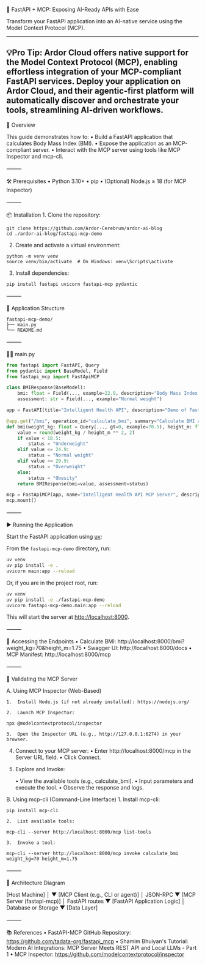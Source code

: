 🧠 FastAPI + MCP: Exposing AI-Ready APIs with Ease

Transform your FastAPI application into an AI-native service using the Model Context Protocol (MCP).

---
💡Pro Tip: 
Ardor Cloud offers native support for the Model Context Protocol (MCP), 
enabling effortless integration of your MCP-compliant FastAPI services. 
Deploy your application on Ardor Cloud, 
and their agentic-first platform will automatically discover and orchestrate your tools, 
streamlining AI-driven workflows.
---

🚀 Overview

This guide demonstrates how to:
	•	Build a FastAPI application that calculates Body Mass Index (BMI).
	•	Expose the application as an MCP-compliant server.
	•	Interact with the MCP server using tools like MCP Inspector and mcp-cli.

⸻

🛠️ Prerequisites
	•	Python 3.10+
	•	pip
	•	(Optional) Node.js ≥ 18 (for MCP Inspector)

⸻

📦 Installation 
    1.	Clone the repository:

```shell
git clone https://github.com/Ardor-Cerebrum/ardor-ai-blog
cd ./ardor-ai-blog/fastapi-mcp-demo
```
2.	Create and activate a virtual environment:

```shell
python -m venv venv
source venv/bin/activate  # On Windows: venv\Scripts\activate
```

3.	Install dependencies:
```shell
pip install fastapi uvicorn fastapi-mcp pydantic
```



⸻

🧾 Application Structure
```
fastapi-mcp-demo/
├── main.py
└── README.md
```

⸻

🧑‍💻 main.py
```python
from fastapi import FastAPI, Query
from pydantic import BaseModel, Field
from fastapi_mcp import FastApiMCP

class BMIResponse(BaseModel):
    bmi: float = Field(..., example=22.9, description="Body Mass Index rounded to 2 decimal places")
    assessment: str = Field(..., example="Normal weight")

app = FastAPI(title="Intelligent Health API", description="Demo of FastAPI + MCP", version="1.0.0")

@app.get("/bmi", operation_id="calculate_bmi", summary="Calculate BMI and return assessment", response_model=BMIResponse, tags=["Health"])
def bmi(weight_kg: float = Query(..., gt=0, example=70.5), height_m: float = Query(..., gt=0, example=1.75)):
    value = round(weight_kg / height_m ** 2, 2)
    if value < 18.5:
        status = "Underweight"
    elif value <= 24.9:
        status = "Normal weight"
    elif value <= 29.9:
        status = "Overweight"
    else:
        status = "Obesity"
    return BMIResponse(bmi=value, assessment=status)

mcp = FastApiMCP(app, name="Intelligent Health API MCP Server", description="Health tools exposed via MCP")
mcp.mount()
```

⸻

▶️ Running the Application

Start the FastAPI application using [uv](https://github.com/astral-sh/uv):

From the `fastapi-mcp-demo` directory, run:
```sh
uv venv
uv pip install -e .
uvicorn main:app --reload
```

Or, if you are in the project root, run:
```sh
uv venv
uv pip install -e ./fastapi-mcp-demo
uvicorn fastapi-mcp-demo.main:app --reload
```

This will start the server at [http://localhost:8000](http://localhost:8000).

⸻

🔗 Accessing the Endpoints
	•	Calculate BMI: http://localhost:8000/bmi?weight_kg=70&height_m=1.75
	•	Swagger UI: http://localhost:8000/docs
	•	MCP Manifest: http://localhost:8000/mcp

⸻

🧪 Validating the MCP Server

A. Using MCP Inspector (Web-Based)
	
    1.	Install Node.js (if not already installed): https://nodejs.org/
	
    2.	Launch MCP Inspector:

```shell
npx @modelcontextprotocol/inspector
```

    3.	Open the Inspector URL (e.g., http://127.0.0.1:6274) in your browser.
	
   4.	Connect to your MCP server:
       •	Enter http://localhost:8000/mcp in the Server URL field.
       •	Click Connect.

   5. Explore and Invoke:
   
      •	View the available tools (e.g., calculate_bmi).
      •	Input parameters and execute the tool.
      •	Observe the response and logs.

B. Using mcp-cli (Command-Line Interface)
	1.	Install mcp-cli:
```shell
pip install mcp-cli
```

	2.	List available tools:
```shell
mcp-cli --server http://localhost:8000/mcp list-tools
```

	3.	Invoke a tool:
```shell
mcp-cli --server http://localhost:8000/mcp invoke calculate_bmi weight_kg=70 height_m=1.75
```


⸻

🧱 Architecture Diagram

[Host Machine]
    │
    ▼
[MCP Client (e.g., CLI or agent)]
    │   JSON-RPC
    ▼
[MCP Server (fastapi-mcp)]
    │   FastAPI routes
    ▼
[FastAPI Application Logic]
    │   Database or Storage
    ▼
[Data Layer]


⸻

📚 References
	•	FastAPI-MCP GitHub Repository: https://github.com/tadata-org/fastapi_mcp
	•	Shamim Bhuiyan's Tutorial: Modern AI Integrations: MCP Server Meets REST API and Local LLMs - Part 1
	•	MCP Inspector: https://github.com/modelcontextprotocol/inspector
